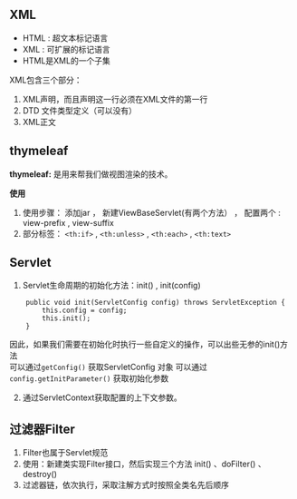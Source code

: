 ## XML

- HTML : 超文本标记语言
- XML : 可扩展的标记语言
- HTML是XML的一个子集

XML包含三个部分：

1. XML声明，而且声明这一行必须在XML文件的第一行
2. DTD 文件类型定义（可以没有）
3. XML正文

## thymeleaf

**thymeleaf:** 是用来帮我们做视图渲染的技术。

**使用**

1. 使用步骤： 添加jar ， 新建ViewBaseServlet(有两个方法） ， 配置两个<context-param> : view-prefix , view-suffix
2. 部分标签： `<th:if>` , `<th:unless>` , `<th:each>` , `<th:text>`

## Servlet

1. Servlet生命周期的初始化方法：init() , init(config)

```
    public void init(ServletConfig config) throws ServletException {
        this.config = config;
        this.init();
    }
```

因此，如果我们需要在初始化时执行一些自定义的操作，可以出些无参的init()方法  
可以通过`getConfig()` 获取ServletConfig 对象
可以通过 `config.getInitParameter()` 获取初始化参数

2. 通过ServletContext获取配置的上下文参数。

## 过滤器Filter

1. Filter也属于Servlet规范
2. 使用：新建类实现Filter接口，然后实现三个方法 init() 、doFilter() 、 destroy()
3. 过滤器链，依次执行，采取注解方式时按照全类名先后顺序 



